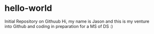 # hello-world
Initial Repository on Githuub
Hi, my name is Jason and this is my venture into Github and coding in preparation for a MS of DS :)
